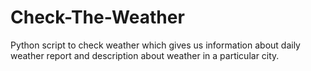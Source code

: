 # Check-The-Weather
Python script to check weather which gives us information about daily weather report and description about weather in a particular city.
